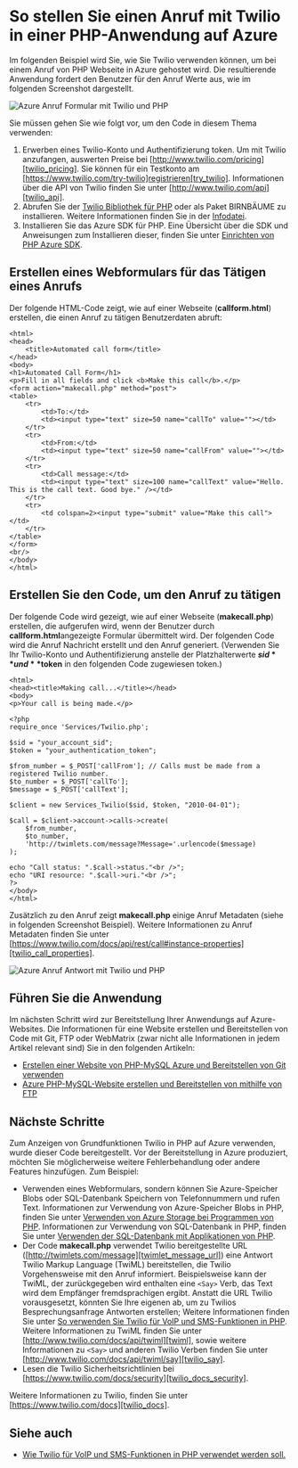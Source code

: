 <properties
    pageTitle="So stellen Sie einen Anruf aus Twilio (PHP) | Microsoft Azure"
    description="Informationen Sie zum Tätigen eines Telefonanrufs, und senden eine SMS-Nachricht mit dem Dienst Twilio API auf Azure. Beispiele dienen zur Anwendung von PHP."
    documentationCenter="php"
    services=""
    authors="devinrader"
    manager="twilio"
    editor="mollybos"/>

<tags
    ms.service="multiple"
    ms.workload="na"
    ms.tgt_pltfrm="na"
    ms.devlang="PHP"
    ms.topic="article"
    ms.date="11/25/2014"
    ms.author="microsofthelp@twilio.com"/>

# <a name="how-to-make-a-phone-call-using-twilio-in-a-php-application-on-azure"></a>So stellen Sie einen Anruf mit Twilio in einer PHP-Anwendung auf Azure

Im folgenden Beispiel wird Sie, wie Sie Twilio verwenden können, um bei einem Anruf von PHP Webseite in Azure gehostet wird. Die resultierende Anwendung fordert den Benutzer für den Anruf Werte aus, wie im folgenden Screenshot dargestellt.

![Azure Anruf Formular mit Twilio und PHP][twilio_php]

Sie müssen gehen Sie wie folgt vor, um den Code in diesem Thema verwenden:

1. Erwerben eines Twilio-Konto und Authentifizierung token. Um mit Twilio anzufangen, auswerten Preise bei [http://www.twilio.com/pricing][twilio_pricing]. Sie können für ein Testkonto am [https://www.twilio.com/try-twilio]registrieren[try_twilio]. Informationen über die API von Twilio finden Sie unter [http://www.twilio.com/api][twilio_api].
2. Abrufen Sie der [Twilio Bibliothek für PHP](https://github.com/twilio/twilio-php) oder als Paket BIRNBÄUME zu installieren. Weitere Informationen finden Sie in der [Infodatei](https://github.com/twilio/twilio-php/blob/master/README.md).
3. Installieren Sie das Azure SDK für PHP. Eine Übersicht über die SDK und Anweisungen zum Installieren dieser, finden Sie unter [Einrichten von PHP Azure SDK][setup_php_sdk].

## <a name="create-a-web-form-for-making-a-call"></a>Erstellen eines Webformulars für das Tätigen eines Anrufs

Der folgende HTML-Code zeigt, wie auf einer Webseite (**callform.html**) erstellen, die einen Anruf zu tätigen Benutzerdaten abruft:

    <html>
    <head>
        <title>Automated call form</title>
    </head>
    <body>
    <h1>Automated Call Form</h1>
    <p>Fill in all fields and click <b>Make this call</b>.</p>
    <form action="makecall.php" method="post">
    <table>
        <tr>
            <td>To:</td>
            <td><input type="text" size=50 name="callTo" value=""></td>
        </tr>
        <tr>
            <td>From:</td>
            <td><input type="text" size=50 name="callFrom" value=""></td>
        </tr>
        <tr>
            <td>Call message:</td>
            <td><input type="text" size=100 name="callText" value="Hello. This is the call text. Good bye." /></td>
        </tr>
        <tr>
            <td colspan=2><input type="submit" value="Make this call"></td>
        </tr>
    </table>
    </form>
    <br/>
    </body>
    </html>

## <a name="create-the-code-to-make-the-call"></a>Erstellen Sie den Code, um den Anruf zu tätigen
Der folgende Code wird gezeigt, wie auf einer Webseite (**makecall.php**) erstellen, die aufgerufen wird, wenn der Benutzer durch **callform.html**angezeigte Formular übermittelt wird. Der folgenden Code wird die Anruf Nachricht erstellt und den Anruf generiert. (Verwenden Sie Ihr Twilio-Konto und Authentifizierung anstelle der Platzhalterwerte **$sid** und **$token** in den folgenden Code zugewiesen token.)

    <html>
    <head><title>Making call...</title></head>
    <body>
    <p>Your call is being made.</p>

    <?php
    require_once 'Services/Twilio.php';

    $sid = "your_account_sid";
    $token = "your_authentication_token";

    $from_number = $_POST['callFrom']; // Calls must be made from a registered Twilio number.
    $to_number = $_POST['callTo'];
    $message = $_POST['callText'];

    $client = new Services_Twilio($sid, $token, "2010-04-01");

    $call = $client->account->calls->create(
        $from_number,
        $to_number,
        'http://twimlets.com/message?Message='.urlencode($message)
    );

    echo "Call status: ".$call->status."<br />";
    echo "URI resource: ".$call->uri."<br />";
    ?>
    </body>
    </html>

Zusätzlich zu den Anruf zeigt **makecall.php** einige Anruf Metadaten (siehe in folgenden Screenshot Beispiel). Weitere Informationen zu Anruf Metadaten finden Sie unter [https://www.twilio.com/docs/api/rest/call#instance-properties][twilio_call_properties].

![Azure Anruf Antwort mit Twilio und PHP][twilio_php_response]

## <a name="run-the-application"></a>Führen Sie die Anwendung
Im nächsten Schritt wird zur Bereitstellung Ihrer Anwendungs auf Azure-Websites. Die Informationen für eine Website erstellen und Bereitstellen von Code mit Git, FTP oder WebMatrix (zwar nicht alle Informationen in jedem Artikel relevant sind) Sie in den folgenden Artikeln:

* [Erstellen einer Website von PHP-MySQL Azure und Bereitstellen von Git verwenden][website-git]
* [Azure PHP-MySQL-Website erstellen und Bereitstellen von mithilfe von FTP][website-ftp]

## <a name="next-steps"></a>Nächste Schritte
Zum Anzeigen von Grundfunktionen Twilio in PHP auf Azure verwenden, wurde dieser Code bereitgestellt. Vor der Bereitstellung in Azure produziert, möchten Sie möglicherweise weitere Fehlerbehandlung oder andere Features hinzufügen. Zum Beispiel:

* Verwenden eines Webformulars, sondern können Sie Azure-Speicher Blobs oder SQL-Datenbank Speichern von Telefonnummern und rufen Text. Informationen zur Verwendung von Azure-Speicher Blobs in PHP, finden Sie unter [Verwenden von Azure Storage bei Programmen von PHP][howto_blob_storage_php]. Informationen zur Verwendung von SQL-Datenbank in PHP, finden Sie unter [Verwenden der SQL-Datenbank mit Applikationen von PHP][howto_sql_azure_php].
* Der Code **makecall.php** verwendet Twilio bereitgestellte URL ([http://twimlets.com/message][twimlet_message_url]) eine Antwort Twilio Markup Language (TwiML) bereitstellen, die Twilio Vorgehensweise mit den Anruf informiert. Beispielsweise kann der TwiML, der zurückgegeben wird enthalten eine `<Say>` Verb, das Text wird dem Empfänger fremdsprachigen ergibt. Anstatt die URL Twilio vorausgesetzt, könnten Sie Ihre eigenen ab, um zu Twilios Besprechungsanfrage Antworten erstellen; Weitere Informationen finden Sie unter [So verwenden Sie Twilio für VoIP und SMS-Funktionen in PHP][howto_twilio_voice_sms_php]. Weitere Informationen zu TwiML finden Sie unter [http://www.twilio.com/docs/api/twiml][twiml], sowie weitere Informationen zu `<Say>` und anderen Twilio Verben finden Sie unter [http://www.twilio.com/docs/api/twiml/say][twilio_say].
* Lesen die Twilio Sicherheitsrichtlinien bei [https://www.twilio.com/docs/security][twilio_docs_security].

Weitere Informationen zu Twilio, finden Sie unter [https://www.twilio.com/docs][twilio_docs].

## <a name="see-also"></a>Siehe auch
* [Wie Twilio für VoIP und SMS-Funktionen in PHP verwendet werden soll.](partner-twilio-php-how-to-use-voice-sms.md)

[twilio_pricing]: http://www.twilio.com/pricing
[try_twilio]: http://www.twilio.com/try-twilio
[twilio_api]: http://www.twilio.com/api
[verify_phone]: https://www.twilio.com/user/account/phone-numbers/verified#
[setup_php_sdk]: http://azurephp.interoperabilitybridges.com/articles/setup-the-windows-azure-sdk-for-php
[twimlet_message_url]: http://twimlets.com/message
[twiml]: http://www.twilio.com/docs/api/twiml
[twilio_api_service]: http://api.twilio.com
[build_php_azure_app]: http://azurephp.interoperabilitybridges.com/articles/build-and-deploy-a-windows-azure-php-application
[howto_twilio_voice_sms_php]: partner-twilio-php-how-to-use-voice-sms.md
[howto_blob_storage_php]: http://azure.microsoft.com/documentation/articles/storage-php-how-to-use-blobs/
[howto_sql_azure_php]: http://azure.microsoft.com/documentation/articles/sql-database-php-how-to-use/
[twilio_call_properties]: https://www.twilio.com/docs/api/rest/call#instance-properties
[twilio_docs_security]: http://www.twilio.com/docs/security
[twilio_docs]: http://www.twilio.com/docs
[twilio_say]: http://www.twilio.com/docs/api/twiml/say
[ssl_validation]: http://readthedocs.org/docs/twilio-php/en/latest/usage/rest.html
[twilio_php]: ./media/partner-twilio-php-make-phone-call/WA_TwilioPHPCallForm.jpg
[twilio_php_response]: ./media/partner-twilio-php-make-phone-call/WA_TwilioPHPMakeCall.jpg
[website-git]: ./web-sites/web-sites-php-mysql-deploy-use-git.md
[website-ftp]: ./web-sites/web-sites-php-mysql-deploy-use-ftp.md
[twilio_php_github]: https://github.com/twilio/twilio-php
